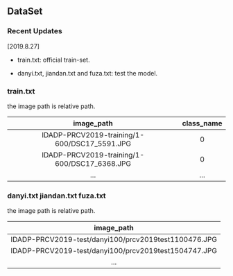 ## DataSet
### Recent Updates
[2019.8.27]

* train.txt: official train-set.

* danyi.txt, jiandan.txt and fuza.txt: test the model.

### train.txt  
the image path is relative path.

| image_path | class_name |
| :--------: | :--------: |
| IDADP-PRCV2019-training/1-600/DSC17_5591.JPG | 0 |
| IDADP-PRCV2019-training/1-600/DSC17_6368.JPG | 0 |
| ... | ... |

### danyi.txt jiandan.txt fuza.txt
the image path is relative path.

| image_path |
| :--------: |
| IDADP-PRCV2019-test/danyi100/prcv2019test1100476.JPG |
| IDADP-PRCV2019-test/danyi100/prcv2019test1504747.JPG |
| ... |
